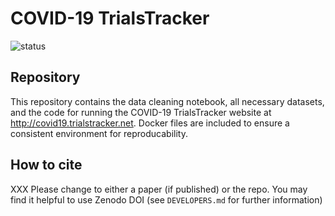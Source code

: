 # COVID-19 TrialsTracker

![status](https://github.com/ebmdatalab/<repo>/workflows/Notebook%20checks/badge.svg)

## Repository

This repository contains the data cleaning notebook, all necessary datasets, and the code for running the COVID-19 TrialsTracker website at http://covid19.trialstracker.net. Docker files are included to ensure a consistent environment for reproducability.



## How to cite

XXX Please change to either a paper (if published) or the repo. You may find it helpful to use Zenodo DOI (see `DEVELOPERS.md` for further information)
